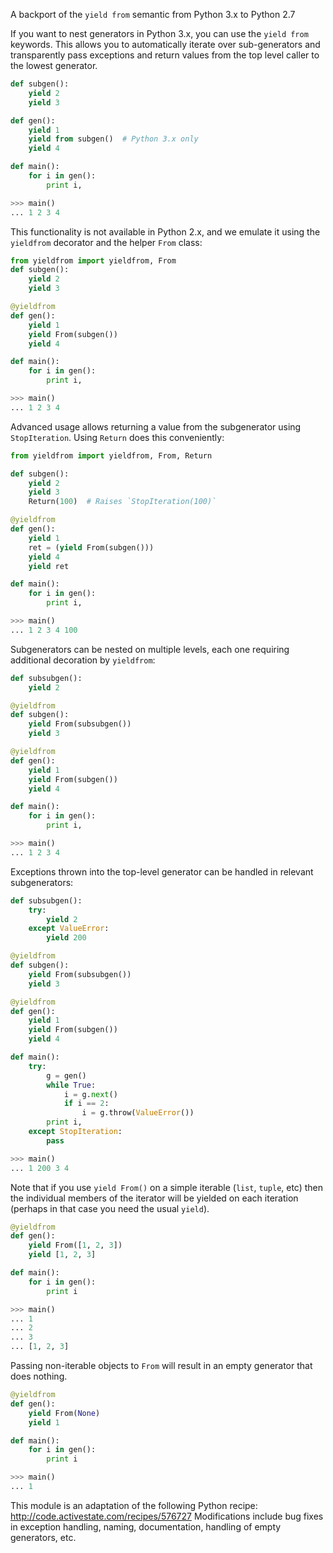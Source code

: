 A backport of the `yield from` semantic from Python 3.x to Python 2.7

If you want to nest generators in Python 3.x, you can use the ``yield from``
keywords. This allows you to automatically iterate over sub-generators and
transparently pass exceptions and return values from the top level caller
to the lowest generator.

```.py
def subgen():
    yield 2
    yield 3

def gen():
    yield 1
    yield from subgen()  # Python 3.x only
    yield 4

def main():
    for i in gen():
        print i,

>>> main()
... 1 2 3 4
```
    
This functionality is not available in Python 2.x, and we emulate it using the
`yieldfrom` decorator and the helper `From` class:

```.py
from yieldfrom import yieldfrom, From
def subgen():
    yield 2
    yield 3

@yieldfrom
def gen():
    yield 1
    yield From(subgen())
    yield 4

def main():
    for i in gen():
        print i,

>>> main()
... 1 2 3 4
```
    
Advanced usage allows returning a value from the subgenerator using 
`StopIteration`. Using `Return` does this conveniently:

```.py
from yieldfrom import yieldfrom, From, Return

def subgen():
    yield 2
    yield 3
    Return(100)  # Raises `StopIteration(100)`

@yieldfrom
def gen():
    yield 1
    ret = (yield From(subgen()))
    yield 4
    yield ret

def main():
    for i in gen():
        print i,

>>> main()
... 1 2 3 4 100
```

Subgenerators can be nested on multiple levels, each one requiring additional
decoration by `yieldfrom`:

```.py
def subsubgen():
    yield 2

@yieldfrom
def subgen():
    yield From(subsubgen())
    yield 3

@yieldfrom
def gen():
    yield 1
    yield From(subgen())
    yield 4

def main():
    for i in gen():
        print i,

>>> main()
... 1 2 3 4
```
    
Exceptions thrown into the top-level generator can be handled in relevant
subgenerators:

```.py
def subsubgen():
    try:
        yield 2
    except ValueError:
        yield 200

@yieldfrom
def subgen():
    yield From(subsubgen())
    yield 3

@yieldfrom
def gen():
    yield 1
    yield From(subgen())
    yield 4

def main():
    try:
        g = gen()
        while True:
            i = g.next()
            if i == 2:
                i = g.throw(ValueError())
        print i,
    except StopIteration:
        pass

>>> main()
... 1 200 3 4
```
    
Note that if you use `yield From()` on a simple iterable (`list`, 
`tuple`, etc) then the individual members of the iterator will be yielded on
each iteration (perhaps in that case you need the usual `yield`).

```.py
@yieldfrom
def gen():
    yield From([1, 2, 3])
    yield [1, 2, 3]

def main():
    for i in gen():
        print i

>>> main()
... 1
... 2
... 3
... [1, 2, 3]
```
        
Passing non-iterable objects to `From` will result in an empty
generator that does nothing.
    
```.py
@yieldfrom
def gen():
    yield From(None)
    yield 1

def main():
    for i in gen():
        print i

>>> main()
... 1
```
    
This module is an adaptation of the following Python recipe:
http://code.activestate.com/recipes/576727
Modifications include bug fixes in exception handling, naming, documentation,
handling of empty generators, etc.
